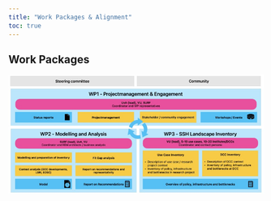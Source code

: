 ```yaml
---
title: "Work Packages & Alignment"
toc: true
---
```


## Work Packages

<p align="center">
  <img src="work-packages.jpg" alt="Centered Image">
</p>

